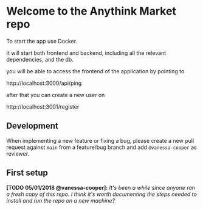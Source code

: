 # Welcome to the Anythink Market repo

To start the app use Docker.


It will start both frontend and backend, including all the relevant dependencies, and the db.

you will be able to access the frontend of the application by pointing to 

http://localhost:3000/api/ping

after that you can create a new user on 

http://localhost:3001/register

## Development

When implementing a new feature or fixing a bug, please create a new pull request against `main` from a feature/bug branch and add `@vanessa-cooper` as reviewer.

## First setup

**[TODO 05/01/2018 @vanessa-cooper]:** _It's been a while since anyone ran a fresh copy of this repo. I think it's worth documenting the steps needed to install and run the repo on a new machine?_
